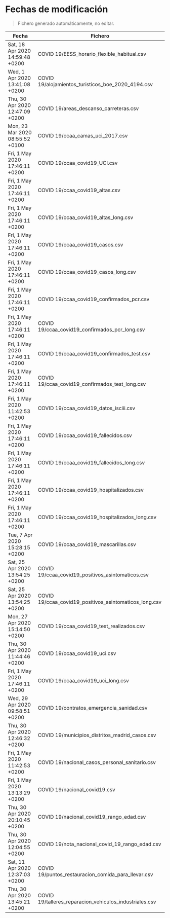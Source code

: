 # Fechas de modificación

> Fichero generado automáticamente, no editar.

| Fecha                           | Fichero                  |
|---------------------------------|--------------------------|
| Sat, 18 Apr 2020 14:59:48 +0200  | COVID 19/EESS_horario_flexible_habitual.csv |
| Wed, 1 Apr 2020 13:41:08 +0200  | COVID 19/alojamientos_turisticos_boe_2020_4194.csv |
| Thu, 30 Apr 2020 12:47:09 +0200  | COVID 19/areas_descanso_carreteras.csv |
| Mon, 23 Mar 2020 08:55:52 +0100  | COVID 19/ccaa_camas_uci_2017.csv |
| Fri, 1 May 2020 17:46:11 +0200  | COVID 19/ccaa_covid19_UCI.csv |
| Fri, 1 May 2020 17:46:11 +0200  | COVID 19/ccaa_covid19_altas.csv |
| Fri, 1 May 2020 17:46:11 +0200  | COVID 19/ccaa_covid19_altas_long.csv |
| Fri, 1 May 2020 17:46:11 +0200  | COVID 19/ccaa_covid19_casos.csv |
| Fri, 1 May 2020 17:46:11 +0200  | COVID 19/ccaa_covid19_casos_long.csv |
| Fri, 1 May 2020 17:46:11 +0200  | COVID 19/ccaa_covid19_confirmados_pcr.csv |
| Fri, 1 May 2020 17:46:11 +0200  | COVID 19/ccaa_covid19_confirmados_pcr_long.csv |
| Fri, 1 May 2020 17:46:11 +0200  | COVID 19/ccaa_covid19_confirmados_test.csv |
| Fri, 1 May 2020 17:46:11 +0200  | COVID 19/ccaa_covid19_confirmados_test_long.csv |
| Fri, 1 May 2020 11:42:53 +0200  | COVID 19/ccaa_covid19_datos_isciii.csv |
| Fri, 1 May 2020 17:46:11 +0200  | COVID 19/ccaa_covid19_fallecidos.csv |
| Fri, 1 May 2020 17:46:11 +0200  | COVID 19/ccaa_covid19_fallecidos_long.csv |
| Fri, 1 May 2020 17:46:11 +0200  | COVID 19/ccaa_covid19_hospitalizados.csv |
| Fri, 1 May 2020 17:46:11 +0200  | COVID 19/ccaa_covid19_hospitalizados_long.csv |
| Tue, 7 Apr 2020 15:28:15 +0200  | COVID 19/ccaa_covid19_mascarillas.csv |
| Sat, 25 Apr 2020 13:54:25 +0200  | COVID 19/ccaa_covid19_positivos_asintomaticos.csv |
| Sat, 25 Apr 2020 13:54:25 +0200  | COVID 19/ccaa_covid19_positivos_asintomaticos_long.csv |
| Mon, 27 Apr 2020 15:14:50 +0200  | COVID 19/ccaa_covid19_test_realizados.csv |
| Thu, 30 Apr 2020 11:44:46 +0200  | COVID 19/ccaa_covid19_uci.csv |
| Fri, 1 May 2020 17:46:11 +0200  | COVID 19/ccaa_covid19_uci_long.csv |
| Wed, 29 Apr 2020 09:58:51 +0200  | COVID 19/contratos_emergencia_sanidad.csv |
| Thu, 30 Apr 2020 12:46:32 +0200  | COVID 19/municipios_distritos_madrid_casos.csv |
| Fri, 1 May 2020 11:42:53 +0200  | COVID 19/nacional_casos_personal_sanitario.csv |
| Fri, 1 May 2020 13:13:29 +0200  | COVID 19/nacional_covid19.csv |
| Thu, 30 Apr 2020 20:10:45 +0200  | COVID 19/nacional_covid19_rango_edad.csv |
| Thu, 30 Apr 2020 12:04:55 +0200  | COVID 19/nota_nacional_covid_19_rango_edad.csv |
| Sat, 11 Apr 2020 12:37:03 +0200  | COVID 19/puntos_restauracion_comida_para_llevar.csv |
| Thu, 30 Apr 2020 13:45:21 +0200  | COVID 19/talleres_reparacion_vehiculos_industriales.csv |
